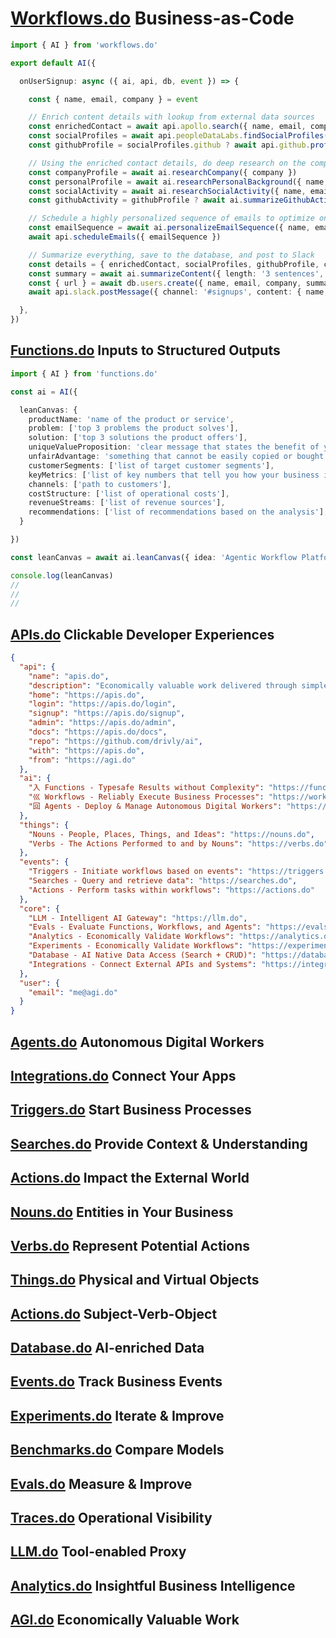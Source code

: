 # [Workflows.do](https://workflows.do) Business-as-Code

```typescript
import { AI } from 'workflows.do'

export default AI({

  onUserSignup: async ({ ai, api, db, event }) => {

    const { name, email, company } = event

    // Enrich content details with lookup from external data sources
    const enrichedContact = await api.apollo.search({ name, email, company })
    const socialProfiles = await api.peopleDataLabs.findSocialProfiles({ name, email, company })
    const githubProfile = socialProfiles.github ? await api.github.profile({ name, email, company, profile: socialProfiles.github }) : undefined

    // Using the enriched contact details, do deep research on the company and personal background
    const companyProfile = await ai.researchCompany({ company })
    const personalProfile = await ai.researchPersonalBackground({ name, email, enrichedContact })
    const socialActivity = await ai.researchSocialActivity({ name, email, enrichedContact, socialProfiles })
    const githubActivity = githubProfile ? await ai.summarizeGithubActivity({ name, email, enrichedContact, githubProfile }) : undefined

    // Schedule a highly personalized sequence of emails to optimize onboarding and activation
    const emailSequence = await ai.personalizeEmailSequence({ name, email, company, personalProfile, socialActivity, companyProfile, githubActivity })
    await api.scheduleEmails({ emailSequence })

    // Summarize everything, save to the database, and post to Slack
    const details = { enrichedContact, socialProfiles, githubProfile, companyProfile, personalProfile, socialActivity, githubActivity, emailSequence }
    const summary = await ai.summarizeContent({ length: '3 sentences', name, email, company, ...details })
    const { url } = await db.users.create({ name, email, company, summary, ...details })
    await api.slack.postMessage({ channel: '#signups', content: { name, email, company, summary, url } })

  },
})
```


## [Functions.do](https://functions.do) Inputs to Structured Outputs

```typescript
import { AI } from 'functions.do'

const ai = AI({

  leanCanvas: {
    productName: 'name of the product or service',
    problem: ['top 3 problems the product solves'],
    solution: ['top 3 solutions the product offers'],
    uniqueValueProposition: 'clear message that states the benefit of your product',
    unfairAdvantage: 'something that cannot be easily copied or bought',
    customerSegments: ['list of target customer segments'],
    keyMetrics: ['list of key numbers that tell you how your business is doing'],
    channels: ['path to customers'],
    costStructure: ['list of operational costs'],
    revenueStreams: ['list of revenue sources'],
    recommendations: ['list of recommendations based on the analysis'],
  }

})

const leanCanvas = await ai.leanCanvas({ idea: 'Agentic Workflow Platform', icp: 'Alpha Devs & Empowered CTOs' })

console.log(leanCanvas)
//
//
//
```


## [APIs.do](https://apis.do) Clickable Developer Experiences

```json
{
  "api": {
    "name": "apis.do",
    "description": "Economically valuable work delivered through simple APIs",
    "home": "https://apis.do",
    "login": "https://apis.do/login",
    "signup": "https://apis.do/signup",
    "admin": "https://apis.do/admin",
    "docs": "https://apis.do/docs",
    "repo": "https://github.com/drivly/ai",
    "with": "https://apis.do",
    "from": "https://agi.do"
  },
  "ai": {
    "入 Functions - Typesafe Results without Complexity": "https://functions.do/api",
    "巛 Workflows - Reliably Execute Business Processes": "https://workflows.do/api",
    "回 Agents - Deploy & Manage Autonomous Digital Workers": "https://agents.do/api"
  },
  "things": {
    "Nouns - People, Places, Things, and Ideas": "https://nouns.do",
    "Verbs - The Actions Performed to and by Nouns": "https://verbs.do"
  },
  "events": {
    "Triggers - Initiate workflows based on events": "https://triggers.do",
    "Searches - Query and retrieve data": "https://searches.do",
    "Actions - Perform tasks within workflows": "https://actions.do"
  },
  "core": {
    "LLM - Intelligent AI Gateway": "https://llm.do",
    "Evals - Evaluate Functions, Workflows, and Agents": "https://evals.do",
    "Analytics - Economically Validate Workflows": "https://analytics.do",
    "Experiments - Economically Validate Workflows": "https://experiments.do",
    "Database - AI Native Data Access (Search + CRUD)": "https://database.do",
    "Integrations - Connect External APIs and Systems": "https://integrations.do"
  },
  "user": {
    "email": "me@agi.do"
  }
}
```



## [Agents.do](https://agents.do) Autonomous Digital Workers



## [Integrations.do](https://integrations.do) Connect Your Apps



## [Triggers.do](https://triggers.do) Start Business Processes



## [Searches.do](https://searches.do) Provide Context & Understanding



## [Actions.do](https://actions.do) Impact the External World


## [Nouns.do](https://nouns.do) Entities in Your Business


## [Verbs.do](https://verbs.do) Represent Potential Actions


## [Things.do](https://things.do) Physical and Virtual Objects


## [Actions.do](https://actions.do) Subject-Verb-Object


## [Database.do](https://database.do) AI-enriched Data


## [Events.do](https://events.do) Track Business Events


## [Experiments.do](https://experiments.do) Iterate & Improve


## [Benchmarks.do](https://benchmarks.do) Compare Models


## [Evals.do](https://evals.do) Measure & Improve


## [Traces.do](https://traces.do) Operational Visibility


## [LLM.do](https://llm.do) Tool-enabled Proxy



## [Analytics.do](https://analytics.do) Insightful Business Intelligence


## [AGI.do](https://agi.do) Economically Valuable Work